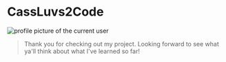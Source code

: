 # CassLuvs2Code

![profile picture of the current user](./me.jpg "Cassandra Saddler-Mathews")

>
> Thank you for checking out my project.
> Looking forward to see what ya'll think about what I've learned so far!
>
